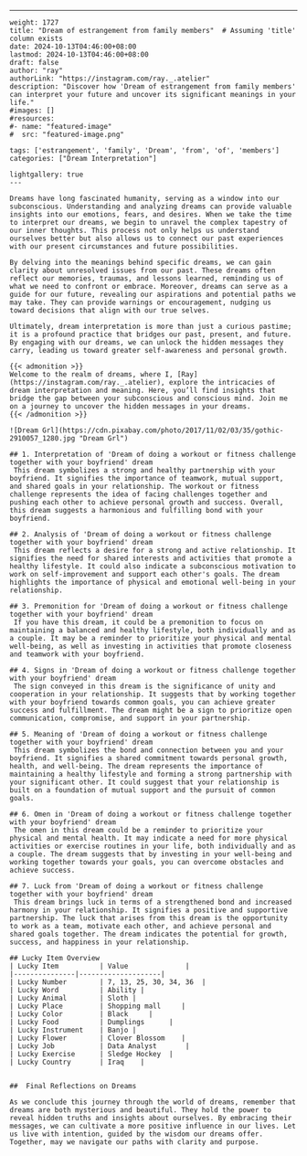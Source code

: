 ---
    weight: 1727
    title: "Dream of estrangement from family members"  # Assuming 'title' column exists
    date: 2024-10-13T04:46:00+08:00
    lastmod: 2024-10-13T04:46:00+08:00
    draft: false
    author: "ray"
    authorLink: "https://instagram.com/ray._.atelier"
    description: "Discover how 'Dream of estrangement from family members' can interpret your future and uncover its significant meanings in your life."
    #images: []
    #resources:
    #- name: "featured-image"
    #  src: "featured-image.png"
    
    tags: ['estrangement', 'family', 'Dream', 'from', 'of', 'members']
    categories: ["Dream Interpretation"]
    
    lightgallery: true
    ---
    
    Dreams have long fascinated humanity, serving as a window into our subconscious. Understanding and analyzing dreams can provide valuable insights into our emotions, fears, and desires. When we take the time to interpret our dreams, we begin to unravel the complex tapestry of our inner thoughts. This process not only helps us understand ourselves better but also allows us to connect our past experiences with our present circumstances and future possibilities.
    
    By delving into the meanings behind specific dreams, we can gain clarity about unresolved issues from our past. These dreams often reflect our memories, traumas, and lessons learned, reminding us of what we need to confront or embrace. Moreover, dreams can serve as a guide for our future, revealing our aspirations and potential paths we may take. They can provide warnings or encouragement, nudging us toward decisions that align with our true selves.
    
    Ultimately, dream interpretation is more than just a curious pastime; it is a profound practice that bridges our past, present, and future. By engaging with our dreams, we can unlock the hidden messages they carry, leading us toward greater self-awareness and personal growth.
    
    {{< admonition >}}
    Welcome to the realm of dreams, where I, [Ray](https://instagram.com/ray._.atelier), explore the intricacies of dream interpretation and meaning. Here, you’ll find insights that bridge the gap between your subconscious and conscious mind. Join me on a journey to uncover the hidden messages in your dreams.
    {{< /admonition >}}
    
    ![Dream Grl](https://cdn.pixabay.com/photo/2017/11/02/03/35/gothic-2910057_1280.jpg "Dream Grl")
    
    ## 1. Interpretation of 'Dream of doing a workout or fitness challenge together with your boyfriend' dream
     This dream symbolizes a strong and healthy partnership with your boyfriend. It signifies the importance of teamwork, mutual support, and shared goals in your relationship. The workout or fitness challenge represents the idea of facing challenges together and pushing each other to achieve personal growth and success. Overall, this dream suggests a harmonious and fulfilling bond with your boyfriend.
    
    ## 2. Analysis of 'Dream of doing a workout or fitness challenge together with your boyfriend' dream
     This dream reflects a desire for a strong and active relationship. It signifies the need for shared interests and activities that promote a healthy lifestyle. It could also indicate a subconscious motivation to work on self-improvement and support each other's goals. The dream highlights the importance of physical and emotional well-being in your relationship.
    
    ## 3. Premonition for 'Dream of doing a workout or fitness challenge together with your boyfriend' dream
     If you have this dream, it could be a premonition to focus on maintaining a balanced and healthy lifestyle, both individually and as a couple. It may be a reminder to prioritize your physical and mental well-being, as well as investing in activities that promote closeness and teamwork with your boyfriend.
    
    ## 4. Signs in 'Dream of doing a workout or fitness challenge together with your boyfriend' dream
     The sign conveyed in this dream is the significance of unity and cooperation in your relationship. It suggests that by working together with your boyfriend towards common goals, you can achieve greater success and fulfillment. The dream might be a sign to prioritize open communication, compromise, and support in your partnership.
    
    ## 5. Meaning of 'Dream of doing a workout or fitness challenge together with your boyfriend' dream
     This dream symbolizes the bond and connection between you and your boyfriend. It signifies a shared commitment towards personal growth, health, and well-being. The dream represents the importance of maintaining a healthy lifestyle and forming a strong partnership with your significant other. It could suggest that your relationship is built on a foundation of mutual support and the pursuit of common goals.
    
    ## 6. Omen in 'Dream of doing a workout or fitness challenge together with your boyfriend' dream
     The omen in this dream could be a reminder to prioritize your physical and mental health. It may indicate a need for more physical activities or exercise routines in your life, both individually and as a couple. The dream suggests that by investing in your well-being and working together towards your goals, you can overcome obstacles and achieve success.
    
    ## 7. Luck from 'Dream of doing a workout or fitness challenge together with your boyfriend' dream
     This dream brings luck in terms of a strengthened bond and increased harmony in your relationship. It signifies a positive and supportive partnership. The luck that arises from this dream is the opportunity to work as a team, motivate each other, and achieve personal and shared goals together. The dream indicates the potential for growth, success, and happiness in your relationship.
    
    ## Lucky Item Overview
    | Lucky Item          | Value              |
    |---------------|--------------------|
    | Lucky Number        | 7, 13, 25, 30, 34, 36  |
    | Lucky Word          | Ability |
    | Lucky Animal        | Sloth |
    | Lucky Place         | Shopping mall     |
    | Lucky Color         | Black     |
    | Lucky Food          | Dumplings      |
    | Lucky Instrument    | Banjo |
    | Lucky Flower        | Clover Blossom    |
    | Lucky Job           | Data Analyst       |
    | Lucky Exercise      | Sledge Hockey  |
    | Lucky Country       | Iraq    |
    
    
    ##  Final Reflections on Dreams
    
    As we conclude this journey through the world of dreams, remember that dreams are both mysterious and beautiful. They hold the power to reveal hidden truths and insights about ourselves. By embracing their messages, we can cultivate a more positive influence in our lives. Let us live with intention, guided by the wisdom our dreams offer. Together, may we navigate our paths with clarity and purpose.
    